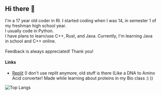 ## Hi there 👋
I'm a 17 year old coder in RI. I started coding when I was 14, in semester 1 of my freshman high school year. \
I usually code in Python.\
I have plans to learn/use C++, Rust, and Java. Currently, I'm learning Java in school and C++ online.\
\
Feedback is always appreciated! Thank you!

#### Links
- [Replit](https://replit.com/@AajinkyaNaik "My replit account") (I don't use replit anymore, old stuff is there (Like a DNA to Amino Acid converter! Made while learning about proteins in my Bio class :) ))


![Top Langs](https://github-readme-stats.vercel.app/api/top-langs/?username=aajinkyanaik&size_weight=0.5&count_weight=0.5&layout=compact&theme=transparent#gh-dark-mode-only)
<!--
maybe one day I'll uncomment this... maybe maybe.
![GitHub stats](https://github-readme-stats.vercel.app/api/?username=UsernameIsNotAvailableBruh&layout=compact&hide=prs,contribs,stars,issues&theme=transparent&hide_rank=true#gh-dark-mode-only)
-->

<!--
**UsernameIsNotAvailableBruh/UsernameIsNotAvailableBruh** is a ✨ _special_ ✨ repository because its `README.md` (this file) appears on your GitHub profile.

Here are some ideas to get you started:

- 🔭 I’m currently working on ...
- 🌱 I’m currently learning ...
- 👯 I’m looking to collaborate on ...
- 🤔 I’m looking for help with ...
- 💬 Ask me about ...
- 📫 How to reach me: ...
- 😄 Pronouns: ...
- ⚡ Fun fact: ...
-->
